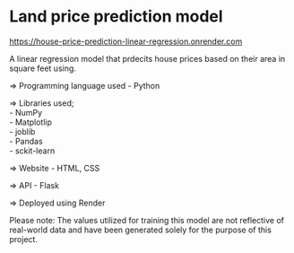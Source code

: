 # Land price prediction model
https://house-price-prediction-linear-regression.onrender.com  

A linear regression model that prdecits house prices based on their area in square feet using.  

  => Programming language used - Python  
  
  => Libraries used;  
                    - NumPy  
                    - Matplotlip  
                    - joblib  
                    - Pandas  
                    - sckit-learn 
                     
  => Website - HTML, CSS  
  
  => API - Flask  
  
  => Deployed using Render  

  Please note: The values utilized for training this model are not reflective of real-world data and have been generated solely for the purpose of this project.
  

